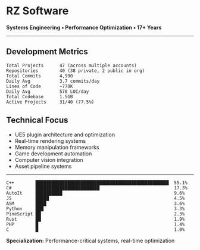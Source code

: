 # RZ Software
**Systems Engineering • Performance Optimization • 17+ Years**

---

## Development Metrics

```
Total Projects      47 (across multiple accounts)
Repositories        40 (38 private, 2 public in org)
Total Commits       4,990
Daily Avg           3.7 commits/day
Lines of Code       ~770K
Daily Avg           570 LOC/day
Total Codebase      1.5GB
Active Projects     31/40 (77.5%)
```

## Technical Focus

- UE5 plugin architecture and optimization
- Real-time rendering systems
- Memory manipulation frameworks
- Game development automation
- Computer vision integration
- Asset pipeline systems

---

```
C++        ██████████████████████████████████████████████████  55.1%
C#         ████████████████████████                            17.3%
AutoIt     ██████████                                          9.6%
JS         █████                                               4.5%
ASM        ████                                                3.6%
Python     ███                                                 3.3%
PineScript ██                                                  2.3%
Rust       ██                                                  1.9%
PHP        █                                                   1.4%
C          █                                                   1.0%
```

**Specialization:** Performance-critical systems, real-time optimization
